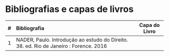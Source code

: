 # Bibliografias e capas de livros

|#|Bibliografia|Capa do Livro|
|:---:|:---|:---:|
|1|NADER, Paulo. Introdução ao estudo do Direito. 38. ed. Rio de Janeiro : Forence. 2016|![]()|
